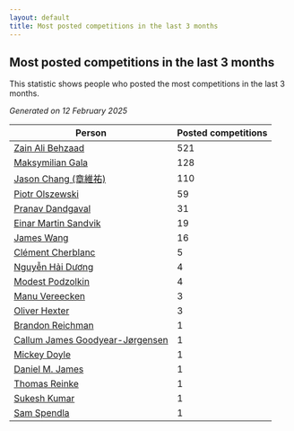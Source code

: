 ```yaml
---
layout: default
title: Most posted competitions in the last 3 months
---
```

## Most posted competitions in the last 3 months
This statistic shows people who posted the most competitions in the last 3 months.

*Generated on 12 February 2025*

| Person | Posted competitions |
| --- | --- |
| [Zain Ali Behzaad](https://www.worldcubeassociation.org/persons/2019BEHZ01) | 521 |
| [Maksymilian Gala](https://www.worldcubeassociation.org/persons/2022GALA01) | 128 |
| [Jason Chang (章維祐)](https://www.worldcubeassociation.org/persons/2023CHAN15) | 110 |
| [Piotr Olszewski](https://www.worldcubeassociation.org/persons/2013OLSZ02) | 59 |
| [Pranav Dandgaval](https://www.worldcubeassociation.org/persons/2017DAND01) | 31 |
| [Einar Martin Sandvik](https://www.worldcubeassociation.org/persons/2018SAND22) | 19 |
| [James Wang](https://www.worldcubeassociation.org/persons/2015WANG87) | 16 |
| [Clément Cherblanc](https://www.worldcubeassociation.org/persons/2014CHER05) | 5 |
| [Nguyễn Hải Dương](https://www.worldcubeassociation.org/persons/2018DUON07) | 4 |
| [Modest Podzolkin](https://www.worldcubeassociation.org/persons/2017PODZ01) | 4 |
| [Manu Vereecken](https://www.worldcubeassociation.org/persons/2010VERE01) | 3 |
| [Oliver Hexter](https://www.worldcubeassociation.org/persons/2022HEXT01) | 3 |
| [Brandon Reichman](https://www.worldcubeassociation.org/persons/2015REIC02) | 1 |
| [Callum James Goodyear-Jørgensen](https://www.worldcubeassociation.org/persons/2012GOOD02) | 1 |
| [Mickey Doyle](https://www.worldcubeassociation.org/persons/2021DOYL02) | 1 |
| [Daniel M. James](https://www.worldcubeassociation.org/persons/2012JAME04) | 1 |
| [Thomas Reinke](https://www.worldcubeassociation.org/persons/2018REIN04) | 1 |
| [Sukesh Kumar](https://www.worldcubeassociation.org/persons/2017KUMA30) | 1 |
| [Sam Spendla](https://www.worldcubeassociation.org/persons/2015SPEN01) | 1 |
